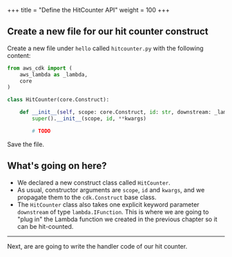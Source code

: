 +++
title = "Define the HitCounter API"
weight = 100
+++

## Create a new file for our hit counter construct

Create a new file under `hello` called `hitcounter.py` with the following content:

```python
from aws_cdk import (
    aws_lambda as _lambda,
    core
)

class HitCounter(core.Construct):

    def __init__(self, scope: core.Construct, id: str, downstream: _lambda.IFunction, **kwargs):
        super().__init__(scope, id, **kwargs)

        # TODO
```

Save the file.

## What's going on here?

* We declared a new construct class called `HitCounter`.
* As usual, constructor arguments are `scope`, `id` and `kwargs`, and we
  propagate them to the `cdk.Construct` base class.
* The `HitCounter` class also takes one explicit keyword parameter `downstream`
  of type `lambda.IFunction`. This is where we are going to "plug in" the Lambda
  function we created in the previous chapter so it can be hit-counted.

----

Next, are are going to write the handler code of our hit counter.
